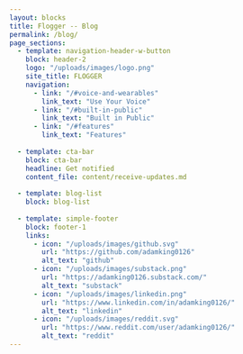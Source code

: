 ```yaml
---
layout: blocks
title: Flogger -- Blog
permalink: /blog/
page_sections:
  - template: navigation-header-w-button
    block: header-2
    logo: "/uploads/images/logo.png"
    site_title: FLOGGER
    navigation:
      - link: "/#voice-and-wearables"
        link_text: "Use Your Voice"
      - link: "/#built-in-public"
        link_text: "Built in Public"
      - link: "/#features"
        link_text: "Features"
  
  - template: cta-bar
    block: cta-bar
    headline: Get notified
    content_file: content/receive-updates.md
  
  - template: blog-list
    block: blog-list
  
  - template: simple-footer
    block: footer-1
    links:
      - icon: "/uploads/images/github.svg"
        url: "https://github.com/adamking0126"
        alt_text: "github"
      - icon: "/uploads/images/substack.png"
        url: "https://adamking0126.substack.com/"
        alt_text: "substack"
      - icon: "/uploads/images/linkedin.png"
        url: "https://www.linkedin.com/in/adamking0126/"
        alt_text: "linkedin"
      - icon: "/uploads/images/reddit.svg"
        url: "https://www.reddit.com/user/adamking0126/"
        alt_text: "reddit" 
---
```

